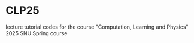 # CLP25
lecture tutorial codes for the course "Computation, Learning and Physics" 2025 SNU Spring course
